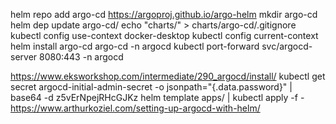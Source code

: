 
helm repo add argo-cd https://argoproj.github.io/argo-helm
mkdir argo-cd
helm dep update argo-cd/
echo "charts/" > charts/argo-cd/.gitignore
kubectl config use-context docker-desktop 
kubectl config current-context
helm install argo-cd argo-cd -n argocd
 kubectl port-forward svc/argocd-server 8080:443 -n argocd        

 https://www.eksworkshop.com/intermediate/290_argocd/install/
 kubectl get secret argocd-initial-admin-secret -o jsonpath="{.data.password}" | base64 -d
 z5vErNpejRHcGJKz
helm template apps/ | kubectl apply -f -
https://www.arthurkoziel.com/setting-up-argocd-with-helm/
